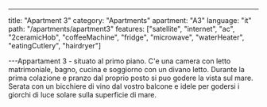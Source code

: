 ---

title: "Apartment 3"
category: "Apartments"
apartment: "A3"
language: "it"
path: "/apartments/apartment3"
features: ["satellite",
"internet",
"ac",
"2ceramicHob",
"coffeeMachine",
"fridge",
"microwave",
"waterHeater",
"eatingCutlery",
"hairdryer"]

---Appartament 3 - situato al primo piano. C'e una camera con letto matrimoniale, bagno, cucina e soggiorno con un divano letto. Durante la prima colazione e pranzo dal proprio posto si puo godere la vista sul mare. Serata con un bicchiere di vino dal vostro balcone e idele per godersi i giorchi di luce solare sulla superficie di mare.
